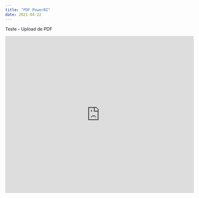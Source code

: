 ```yaml
---
title: "PDF PowerBI"
date: 2021-04-22
---
```


Teste - Upload de PDF

<embed src="https://marcelokim.github.io/_pdf/CoronaMunicipio.pdf" width="600px" height="500px" />
